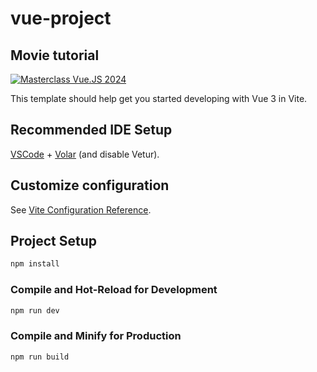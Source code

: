# vue-project

## Movie tutorial

[![Masterclass Vue.JS 2024](https://img.youtube.com/vi/AdApfFxO3Gs/0.jpg)](https://www.youtube.com/watch?v=AdApfFxO3Gs)

This template should help get you started developing with Vue 3 in Vite.

## Recommended IDE Setup

[VSCode](https://code.visualstudio.com/) + [Volar](https://marketplace.visualstudio.com/items?itemName=Vue.volar) (and disable Vetur).

## Customize configuration

See [Vite Configuration Reference](https://vite.dev/config/).

## Project Setup

```sh
npm install
```

### Compile and Hot-Reload for Development

```sh
npm run dev
```

### Compile and Minify for Production

```sh
npm run build
```
